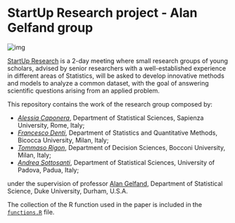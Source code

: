 # StartUp Research project - Alan Gelfand group

![img](http://www.congressi.unisi.it/startupresearch/wp-content/uploads/sites/57/2017/01/cropped-testata-3-1-e1516717770303.png)

[StartUp Research](http://www.congressi.unisi.it/startupresearch/) is a 2-day meeting where small research groups of young scholars, advised by senior researchers with a well-established experience in different areas of Statistics, will be asked to develop innovative methods and models to analyze a common dataset, with the goal of answering scientific questions arising from an applied problem. 

This repository contains the work of the research group composed by:

* [*Alessia Caponera*](http://www.dss.uniroma1.it/it/dipartimento/caponera-alessia), Department of Statistical Sciences, Sapienza University, Rome, Italy;
* [*Francesco Denti*](https://github.com/Fradenti), Department of Statistics and Quantitative Methods, Bicocca University, Milan, Italy;
* [*Tommaso Rigon*](https://tommasorigon.github.io), Department of Decision Sciences, Bocconi University, Milan, Italy;
* [*Andrea Sottosanti*](http://www3.stat.unipd.it/fare-ricerca/sottosanti-andrea), Department of Statistical Sciences, University of Padova, Padua, Italy;

under the supervision of professor [Alan Gelfand](http://www2.stat.duke.edu/~alan/), Department of Statistical Science, Duke University, Durham, U.S.A.

The collection of the R function used in the paper is included in the [`functions.R`](https://github.com/tommasorigon/StartUpResearch/blob/master/functions.R) file.
